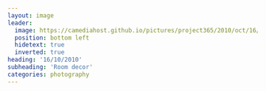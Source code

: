 ```yaml
---
layout: image
leader:
  image: https://camediahost.github.io/pictures/project365/2010/oct/16/161010.jpg
  position: bottom left
  hidetext: true
  inverted: true
heading: '16/10/2010'
subheading: 'Room decor'
categories: photography
---
```

